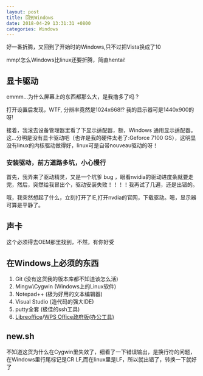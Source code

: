 ```yaml
---
layout: post
title: 回到Windows
date: 2018-04-29 13:31:31 +0800
categories: Windows
---
```

好一番折腾，又回到了开始时的Windows,只不过把Vista换成了10

mmp!怎么Windows比linux还要折腾，简直hentai!

## 显卡驱动

emmm...为什么屏幕上的东西都那么大，是我撸多了吗？

打开设置后发现，WTF, 分辨率竟然是1024x668!? 我的显示器可是1440x900的呀!

接着，我滚去设备管理器里看了下显示适配器，额，Windows 通用显示适配器。这...分明是没有显卡驱动吧（也许是我的硬件太老了:Geforce 7100 GS），这明显没有linux的内核驱动做得好，linux可是自带nouveau驱动的呀！

### 安装驱动，前方道路多坑，小心慢行

首先，我弄来了驱动精灵，又是一个坑爹 bug ，眼看nvidia的驱动进度条就要走完，然后，突然给我冒出个，驱动安装失败！！！！我再试了几遍，还是出错的。

哦，我突然想起了什么，立刻打开了IE,打开nvdia的官网，下载驱动。嗯，显示器可算是平静了。

## 声卡

这个必须得去OEM那里找到，不然，有你好受

## 在Windows上必须的东西

1. Git (没有这货我的版本库都不知道该怎么活)
2. Mingw\Cygwin (Windows上的Linux软件)
5. Notepad++ (极为好用的文本编辑器)
6. Visual Studio (造代码的强大IDE)
7. putty全套 (极佳的ssh工具)
6. [Libreoffice](https://zh-cn.libreoffice.org/)/[WPS Office政府版(办公工具)](http://www.sjzrs.gov.cn/col/1515395624617/2018/02/11/1518329562990.html)



## new.sh

不知道这货为什么在Cygwin里失效了，细看了一下错误输出，是换行符的问题，在Windows里行尾标记是CR LF,而在linux里是LF，所以就出错了，转换一下就好了